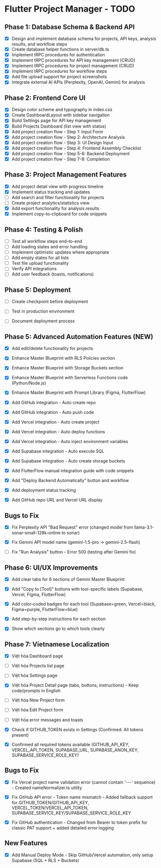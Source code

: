 # Flutter Project Manager - TODO

## Phase 1: Database Schema & Backend API
- [x] Design and implement database schema for projects, API keys, analysis results, and workflow steps
- [x] Create database helper functions in server/db.ts
- [x] Implement tRPC procedures for authentication
- [x] Implement tRPC procedures for API key management (CRUD)
- [x] Implement tRPC procedures for project management (CRUD)
- [x] Implement tRPC procedures for workflow steps
- [x] Add file upload support for project screenshots
- [x] Integrate external AI APIs (Perplexity, OpenAI, Gemini) for analysis

## Phase 2: Frontend Core UI
- [x] Design color scheme and typography in index.css
- [x] Create DashboardLayout with sidebar navigation
- [x] Build Settings page for API key management
- [x] Build Projects Dashboard (list view with status)
- [x] Add project creation flow - Step 1: Input Form
- [x] Add project creation flow - Step 2: Architecture Analysis
- [x] Add project creation flow - Step 3: UI Design Input
- [x] Add project creation flow - Step 4: Frontend Assembly Checklist
- [x] Add project creation flow - Step 5-6: Backend Deployment
- [x] Add project creation flow - Step 7-8: Completion

## Phase 3: Project Management Features
- [x] Add project detail view with progress timeline
- [x] Implement status tracking and updates
- [ ] Add search and filter functionality for projects
- [ ] Create project analytics/statistics view
- [x] Add export functionality for analysis results
- [x] Implement copy-to-clipboard for code snippets

## Phase 4: Testing & Polish
- [ ] Test all workflow steps end-to-end
- [ ] Add loading states and error handling
- [ ] Implement optimistic updates where appropriate
- [ ] Add empty states for all lists
- [ ] Test file upload functionality
- [ ] Verify API integrations
- [ ] Add user feedback (toasts, notifications)

## Phase 5: Deployment
- [ ] Create checkpoint before deployment
- [ ] Test in production environment
- [ ] Document deployment process




## Phase 5: Advanced Automation Features (NEW)
- [x] Add edit/delete functionality for projects
- [x] Enhance Master Blueprint with RLS Policies section
- [x] Enhance Master Blueprint with Storage Buckets section
- [x] Enhance Master Blueprint with Serverless Functions code (Python/Node.js)
- [x] Enhance Master Blueprint with Prompt Library (Figma, FlutterFlow)
- [x] Add GitHub integration - Auto create repo
- [x] Add GitHub integration - Auto push code
- [x] Add Vercel integration - Auto create project
- [x] Add Vercel integration - Auto deploy functions
- [x] Add Vercel integration - Auto inject environment variables
- [x] Add Supabase integration - Auto execute SQL
- [x] Add Supabase integration - Auto create storage buckets
- [x] Add FlutterFlow manual integration guide with code snippets
- [x] Add "Deploy Backend Automatically" button and workflow
- [x] Add deployment status tracking
- [x] Add GitHub repo URL and Vercel URL display



## Bugs to Fix
- [x] Fix Perplexity API "Bad Request" error (changed model from llama-3.1-sonar-small-128k-online to sonar)


- [x] Fix Gemini API model name (gemini-1.5-pro → gemini-2.5-flash)
- [ ] Fix "Run Analysis" button - Error 500 (testing after Gemini fix)



## Phase 6: UI/UX Improvements
- [x] Add clear tabs for 6 sections of Gemini Master Blueprint
- [x] Add "Copy to [Tool]" buttons with tool-specific labels (Supabase, Vercel, Figma, FlutterFlow)
- [x] Add color-coded badges for each tool (Supabase=green, Vercel=black, Figma=purple, FlutterFlow=blue)
- [x] Add step-by-step instructions for each section
- [x] Show which sections go to which tools clearly



## Phase 7: Vietnamese Localization
- [x] Việt hóa Dashboard page
- [ ] Việt hóa Projects list page
- [ ] Việt hóa Settings page
- [x] Việt hóa Project Detail page (tabs, buttons, instructions) - Keep code/prompts in English
- [ ] Việt hóa New Project form
- [ ] Việt hóa Edit Project form
- [ ] Việt hóa error messages and toasts
- [x] Check if GITHUB_TOKEN exists in Settings (Confirmed: All tokens present)
- [x] Confirmed all required tokens available (GITHUB_API_KEY, VERCEL_API_TOKEN, SUPABASE_URL, SUPABASE_ANON_KEY, SUPABASE_SERVICE_ROLE_KEY)



## Bugs to Fix
- [x] Fix Vercel project name validation error (cannot contain '---' sequence) - Created nameNormalizer.ts utility


- [x] Fix GitHub API error - Token name mismatch - Added fallback support for GITHUB_TOKEN/GITHUB_API_KEY, VERCEL_TOKEN/VERCEL_API_TOKEN, SUPABASE_SERVICE_KEY/SUPABASE_SERVICE_ROLE_KEY


- [x] Fix GitHub authentication - Changed from Bearer to token prefix for classic PAT support + added detailed error logging



## New Features
- [x] Add Manual Deploy Mode - Skip GitHub/Vercel automation, only setup Supabase (SQL + RLS + Buckets)

